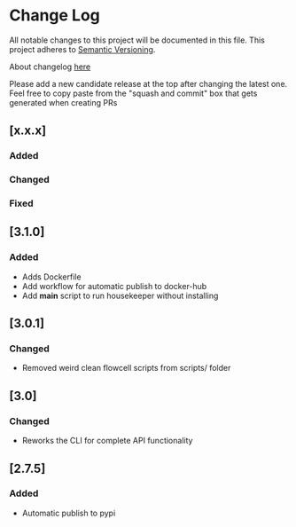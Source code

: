 # Change Log
All notable changes to this project will be documented in this file.
This project adheres to [Semantic Versioning](http://semver.org/).

About changelog [here](https://keepachangelog.com/en/1.0.0/)

Please add a new candidate release at the top after changing the latest one. Feel free to copy paste from the "squash and commit" box that gets generated when creating PRs

## [x.x.x]

### Added
### Changed
### Fixed

## [3.1.0]

### Added

- Adds Dockerfile
- Add workflow for automatic publish to docker-hub
- Add __main__ script to run housekeeper without installing 

## [3.0.1]

### Changed
- Removed weird clean flowcell scripts from scripts/ folder 

## [3.0]
### Changed
- Reworks the CLI for complete API functionality

## [2.7.5]
### Added
- Automatic publish to pypi
